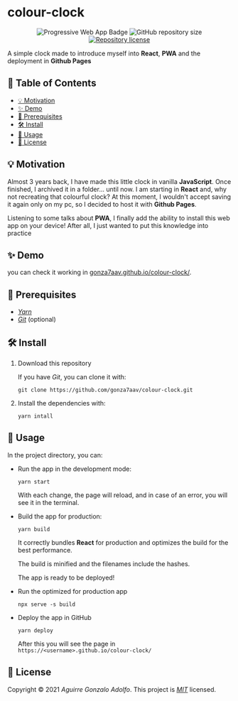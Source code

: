 # colour-clock

<div align="center">

![Progressive Web App Badge](https://img.shields.io/badge/-PWA-informational)
![GitHub repository size](https://img.shields.io/github/repo-size/gonza7aav/colour-clock?label=size&color=informational)
[![Repository license](https://img.shields.io/github/license/gonza7aav/colour-clock?color=informational)](LICENSE)

</div>

<!-- summary -->

A simple clock made to introduce myself into **React**, **PWA** and the deployment in **Github Pages**

## 📑 Table of Contents

- [💡 Motivation](#💡-Motivation)
- [✨ Demo](#✨-Demo)
- [🚧 Prerequisites](#🚧-Prerequisites)
- [🛠️ Install](#🛠️-Install)
- [🚀 Usage](#🚀-Usage)
- [📝 License](#📝-License)

## 💡 Motivation

Almost 3 years back, I have made this little clock in vanilla **JavaScript**. Once finished, I archived it in a folder... until now. I am starting in **React** and, why not recreating that colourful clock? At this moment, I wouldn't accept saving it again only on my pc, so I decided to host it with **Github Pages**.

Listening to some talks about **PWA**, I finally add the ability to install this web app on your device! After all, I just wanted to put this knowledge into practice

## ✨ Demo

you can check it working in [gonza7aav.github.io/colour-clock/](gonza7aav.github.io/colour-clock/).

## 🚧 Prerequisites

- _[Yarn](https://yarnpkg.com/)_
- _[Git](https://git-scm.com/)_ (optional)

## 🛠️ Install

1. Download this repository

   If you have _Git_, you can clone it with:

   ```console
   git clone https://github.com/gonza7aav/colour-clock.git
   ```

2. Install the dependencies with:

   ```console
   yarn intall
   ```

## 🚀 Usage

In the project directory, you can:

- Run the app in the development mode:

  ```console
  yarn start
  ```

  With each change, the page will reload, and in case of an error, you will see it in the terminal.

- Build the app for production:

  ```console
  yarn build
  ```

  It correctly bundles **React** for production and optimizes the build for the best performance.

  The build is minified and the filenames include the hashes.

  The app is ready to be deployed!

- Run the optimized for production app

  ```console
  npx serve -s build
  ```

- Deploy the app in GitHub

  ```console
  yarn deploy
  ```

  After this you will see the page in `https://<username>.github.io/colour-clock/`

## 📝 License

Copyright © 2021 _Aguirre Gonzalo Adolfo_.
This project is _[MIT](LICENSE)_ licensed.
